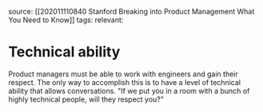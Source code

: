 source: [[202011110840 Stanford Breaking into Product Management What You Need to Know]]
tags: 
relevant: 

# Technical ability

Product managers must be able to work with engineers and gain their respect. The only way to accomplish this is to have a level of technical ability that allows conversations. "If we put you in a room with a bunch of highly technical people, will they respect you?"
